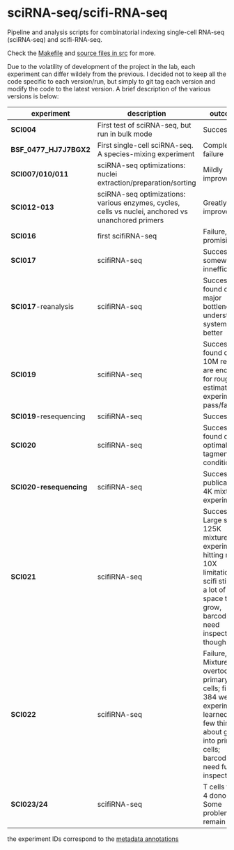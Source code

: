 sciRNA-seq/scifi-RNA-seq
===================

Pipeline and analysis scripts for combinatorial indexing single-cell RNA-seq (sciRNA-seq) and scifi-RNA-seq.

Check the [Makefile](Makefile) and [source files in src](src/) for more.

Due to the volatility of development of the project in the lab, each experiment can differ wildely from the previous.
I decided not to keep all the code specific to each version/run, but simply to git tag each version and modify the code to the latest version. A brief description of the various versions is below:

|experiment|description|outcome|
|-|-|-|
|**SCI004**|First test of sciRNA-seq, but run in bulk mode|Success|
|**BSF_0477_HJ7J7BGX2**|First single-cell sciRNA-seq. A species-mixing experiment|Complete failure|
|**SCI007/010/011**|sciRNA-seq optimizations: nuclei extraction/preparation/sorting|Mildly improved|
|**SCI012-013**|sciRNA-seq optimizations: various enzymes, cycles, cells vs nuclei, anchored vs unanchored primers|Greatly improved|
|**SCI016**|first scifiRNA-seq|Failure, but promising|
|**SCI017**|scifiRNA-seq|Success, but somewhat innefficient|
|**SCI017**-reanalysis|scifiRNA-seq|Success, found out major bottlenecks, understand system better|
|**SCI019**|scifiRNA-seq|Success, found out 10M reads are enough for rough estimate of experiment pass/fail|
|**SCI019**-resequencing|scifiRNA-seq|Success|
|**SCI020**|scifiRNA-seq|Success, found out optimal tagmentation conditions|
|**SCI020-resequencing**|scifiRNA-seq|Success, publication 4K mixture experiment|
|**SCI021**|scifiRNA-seq|Success, Large scale 125K mixture experiment, hitting native 10X limitations, scifi still with a lot of space to grow, barcodes need inspection though|
|**SCI022**|scifiRNA-seq|Failure, Mixture cells overtook primary cells; first 384 well experiment; learned a few things about going into primary cells; barcodes need further inspection|
|**SCI023/24**|scifiRNA-seq|T cells from 4 donors; Some problems remain|

the experiment IDs correspond to the [metadata annotations](metadata/annotation.csv)
